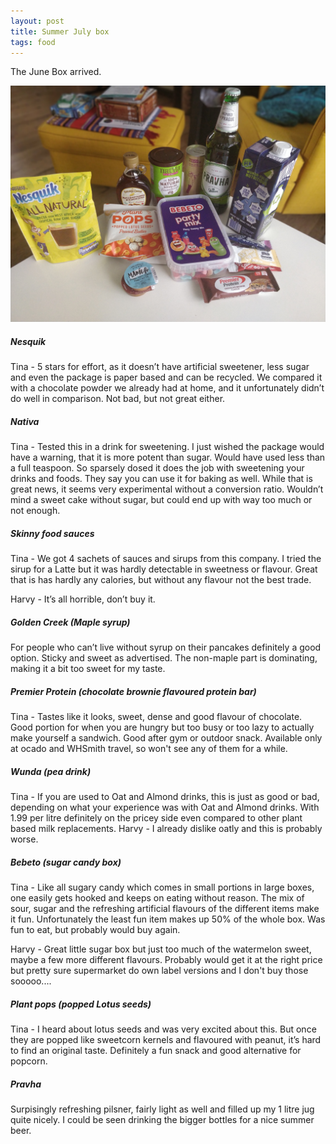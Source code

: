 ```yaml
---
layout: post
title: Summer July box
tags: food
---
```


The June Box arrived. 

<img src="summer-july-spread.jpg" />

##### Nesquik

Tina - 5 stars for effort, as it doesn’t have artificial sweetener, less sugar and even the package is paper based and can be recycled. We compared it with a chocolate powder we already had at home, and it unfortunately didn’t do well in comparison. Not bad, but not great either. 

##### Nativa

Tina - Tested this in a drink for sweetening. I just wished the package would have a warning, that it is more potent than sugar. Would have used less than a full teaspoon. So sparsely dosed it does the job with sweetening your drinks and foods. They say you can use it for baking as well. While that is great news, it seems very experimental without a conversion ratio. Wouldn’t mind a sweet cake without sugar, but could end up with way too much or not enough. 


##### Skinny food sauces

Tina - We got 4 sachets of sauces and sirups from this company. I tried the sirup for a Latte but it was hardly detectable in sweetness or flavour. Great that is has hardly any calories, but without any flavour not the best trade.

Harvy - It’s all horrible, don’t buy it.

##### Golden Creek (Maple syrup)

For people who can’t live without syrup on their pancakes definitely a good option. Sticky and sweet as advertised. The non-maple part is dominating, making it a bit too sweet for my taste. 

##### Premier Protein (chocolate brownie flavoured protein bar)

Tina - Tastes like it looks, sweet, dense and good flavour of chocolate. Good portion for when you are hungry but too busy or too lazy to actually make yourself a sandwich. Good after gym or outdoor snack. Available only at ocado and WHSmith travel, so won't see any of them for a while.

##### Wunda (pea drink)

Tina - If you are used to Oat and Almond drinks, this is just as good or bad, depending on what your experience was with Oat and Almond drinks. With 1.99 per litre definitely on the pricey side even compared to other plant based milk replacements. 
Harvy - I already dislike oatly and this is probably worse.

##### Bebeto (sugar candy box)

Tina - Like all sugary candy which comes in small portions in large boxes, one easily gets hooked and keeps on eating without reason. The mix of sour, sugar and the refreshing artificial flavours of the different items make it fun. Unfortunately the least fun item makes up 50% of the whole box. Was fun to eat, but probably would buy again.

Harvy - Great little sugar box but just too much of the watermelon sweet, maybe a few more different flavours. Probably would get it at the right price but pretty sure supermarket do own label versions and I don't buy those sooooo....

##### Plant pops (popped Lotus seeds)

Tina - I heard about lotus seeds and was very excited about this. But once they are popped like sweetcorn kernels and flavoured with peanut, it’s hard to find an original taste. Definitely a fun snack and good alternative for popcorn. 

##### Pravha

Surpisingly refreshing pilsner, fairly light as well and filled up my 1 litre jug quite nicely. I could be seen drinking the bigger bottles for a nice summer beer.